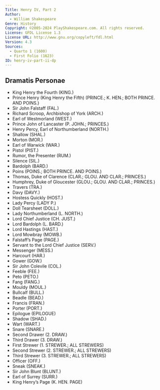 ```yaml
---
Title: Henry IV, Part 2
Author: 
  - William Shakespeare
Genre: History
Copyright: ©2005-2024 PlayShakespeare.com. All rights reserved.
License: GFDL License 1.3
License URL: http://www.gnu.org/copyleft/fdl.html
Version: 4.3
Sources:
  - Quarto 1 (1600)
  - First Folio (1623)
ID: henry-iv-part-ii-dp
---
```


## Dramatis Personae


- King Henry the Fourth (KING.)
- Prince Henry (King Henry the Fifth) (PRINCE.; K. HEN.; BOTH PRINCE. AND POINS.)
- Sir John Falstaff (FAL.)
- Richard Scroop, Archbishop of York (ARCH.)
- Earl of Westmorland (WEST.)
- Prince John of Lancaster (P. JOHN.; PRINCES.)
- Henry Percy, Earl of Northumberland (NORTH.)
- Shallow (SHAL.)
- Morton (MOR.)
- Earl of Warwick (WAR.)
- Pistol (PIST.)
- Rumor, the Presenter (RUM.)
- Silence (SIL.)
- Bardolph (BARD.)
- Poins (POINS.; BOTH PRINCE. AND POINS.)
- Thomas, Duke of Clarence (CLAR.; GLOU. AND CLAR.; PRINCES.)
- Humphrey, Duke of Gloucester (GLOU.; GLOU. AND CLAR.; PRINCES.)
- Travers (TRA.)
- Davy (DAVY.)
- Hostess Quickly (HOST.)
- Lady Percy (LADY P.)
- Doll Tearsheet (DOLL.)
- Lady Northumberland (L. NORTH.)
- Lord Chief Justice (CH. JUST.)
- Lord Bardolph (L. BARD.)
- Lord Hastings (HAST.)
- Lord Mowbray (MOWB.)
- Falstaff’s Page (PAGE.)
- Servant to the Lord Chief Justice (SERV.)
- Messenger (MESS.)
- Harcourt (HAR.)
- Gower (GOW.)
- Sir John Colevile (COL.)
- Feeble (FEE.)
- Peto (PETO.)
- Fang (FANG.)
- Mouldy (MOUL.)
- Bullcalf (BULL.)
- Beadle (BEAD.)
- Francis (FRAN.)
- Porter (PORT.)
- Epilogue (EPILOGUE)
- Shadow (SHAD.)
- Wart (WART.)
- Snare (SNARE.)
- Second Drawer (2. DRAW.)
- Third Drawer (3. DRAW.)
- First Strewer (1. STREWER.; ALL STREWERS)
- Second Strewer (2. STREWER.; ALL STREWERS)
- Third Strewer (3. STREWER.; ALL STREWERS)
- Officer (OFF.)
- Sneak (SNEAK.)
- Sir John Blunt (BLUNT.)
- Earl of Surrey (SURR.)
- King Henry’s Page (K. HEN. PAGE)
